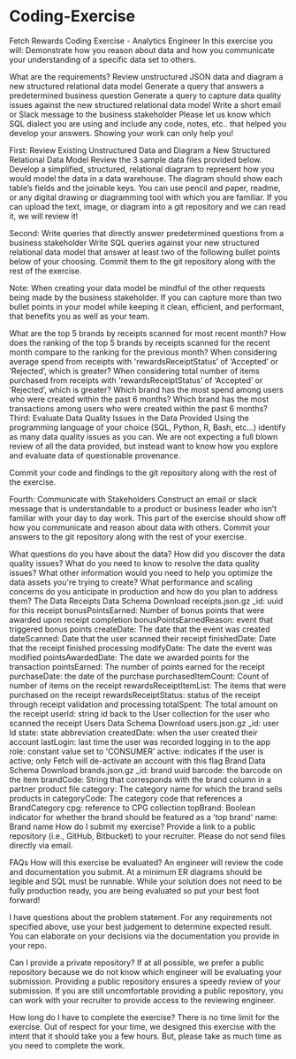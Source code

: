 # Coding-Exercise

Fetch Rewards Coding Exercise - Analytics Engineer
In this exercise you will:
Demonstrate how you reason about data and how you communicate your understanding of a specific data set to others.

What are the requirements?
Review unstructured JSON data and diagram a new structured relational data model
Generate a query that answers a predetermined business question
Generate a query to capture data quality issues against the new structured relational data model
Write a short email or Slack message to the business stakeholder
Please let us know which SQL dialect you are using and include any code, notes, etc.. that helped you develop your answers. Showing your work can only help you!

First: Review Existing Unstructured Data and Diagram a New Structured Relational Data Model
Review the 3 sample data files provided below. Develop a simplified, structured, relational diagram to represent how you would model the data in a data warehouse. The diagram should show each table’s fields and the joinable keys. You can use pencil and paper, readme, or any digital drawing or diagramming tool with which you are familiar. If you can upload the text, image, or diagram into a git repository and we can read it, we will review it!

Second: Write queries that directly answer predetermined questions from a business stakeholder
Write SQL queries against your new structured relational data model that answer at least two of the following bullet points below of your choosing. Commit them to the git repository along with the rest of the exercise.

Note: When creating your data model be mindful of the other requests being made by the business stakeholder. If you can capture more than two bullet points in your model while keeping it clean, efficient, and performant, that benefits you as well as your team.

What are the top 5 brands by receipts scanned for most recent month?
How does the ranking of the top 5 brands by receipts scanned for the recent month compare to the ranking for the previous month?
When considering average spend from receipts with 'rewardsReceiptStatus’ of ‘Accepted’ or ‘Rejected’, which is greater?
When considering total number of items purchased from receipts with 'rewardsReceiptStatus’ of ‘Accepted’ or ‘Rejected’, which is greater?
Which brand has the most spend among users who were created within the past 6 months?
Which brand has the most transactions among users who were created within the past 6 months?
Third: Evaluate Data Quality Issues in the Data Provided
Using the programming language of your choice (SQL, Python, R, Bash, etc...) identify as many data quality issues as you can. We are not expecting a full blown review of all the data provided, but instead want to know how you explore and evaluate data of questionable provenance.

Commit your code and findings to the git repository along with the rest of the exercise.

Fourth: Communicate with Stakeholders
Construct an email or slack message that is understandable to a product or business leader who isn’t familiar with your day to day work. This part of the exercise should show off how you communicate and reason about data with others. Commit your answers to the git repository along with the rest of your exercise.

What questions do you have about the data?
How did you discover the data quality issues?
What do you need to know to resolve the data quality issues?
What other information would you need to help you optimize the data assets you're trying to create?
What performance and scaling concerns do you anticipate in production and how do you plan to address them?
The Data
Receipts Data Schema
Download receipts.json.gz
_id: uuid for this receipt
bonusPointsEarned: Number of bonus points that were awarded upon receipt completion
bonusPointsEarnedReason: event that triggered bonus points
createDate: The date that the event was created
dateScanned: Date that the user scanned their receipt
finishedDate: Date that the receipt finished processing
modifyDate: The date the event was modified
pointsAwardedDate: The date we awarded points for the transaction
pointsEarned: The number of points earned for the receipt
purchaseDate: the date of the purchase
purchasedItemCount: Count of number of items on the receipt
rewardsReceiptItemList: The items that were purchased on the receipt
rewardsReceiptStatus: status of the receipt through receipt validation and processing
totalSpent: The total amount on the receipt
userId: string id back to the User collection for the user who scanned the receipt
Users Data Schema
Download users.json.gz
_id: user Id
state: state abbreviation
createdDate: when the user created their account
lastLogin: last time the user was recorded logging in to the app
role: constant value set to 'CONSUMER'
active: indicates if the user is active; only Fetch will de-activate an account with this flag
Brand Data Schema
Download brands.json.gz
_id: brand uuid
barcode: the barcode on the item
brandCode: String that corresponds with the brand column in a partner product file
category: The category name for which the brand sells products in
categoryCode: The category code that references a BrandCategory
cpg: reference to CPG collection
topBrand: Boolean indicator for whether the brand should be featured as a 'top brand'
name: Brand name
How do I submit my exercise?
Provide a link to a public repository (i.e., GitHub, Bitbucket) to your recruiter. Please do not send files directly via email.

FAQs
How will this exercise be evaluated?
An engineer will review the code and documentation you submit. At a minimum ER diagrams should be legible and SQL must be runnable. While your solution does not need to be fully production ready, you are being evaluated so put your best foot forward!

I have questions about the problem statement.
For any requirements not specified above, use your best judgement to determine expected result. You can elaborate on your decisions via the documentation you provide in your repo.

Can I provide a private repository?
If at all possible, we prefer a public repository because we do not know which engineer will be evaluating your submission. Providing a public repository ensures a speedy review of your submission. If you are still uncomfortable providing a public repository, you can work with your recruiter to provide access to the reviewing engineer.

How long do I have to complete the exercise?
There is no time limit for the exercise. Out of respect for your time, we designed this exercise with the intent that it should take you a few hours. But, please take as much time as you need to complete the work.
